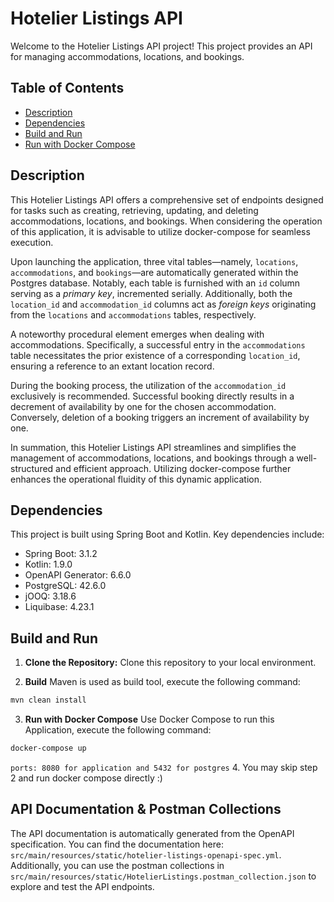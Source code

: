 # Hotelier Listings API

Welcome to the Hotelier Listings API project! This project provides an API for managing accommodations, locations, and bookings.

## Table of Contents
- [Description](#description)
- [Dependencies](#dependencies)
- [Build and Run](#build-and-run)
- [Run with Docker Compose](#run-with-docker-compose)

## Description
This Hotelier Listings API offers a comprehensive set of endpoints designed for tasks such as creating, retrieving, updating, and deleting accommodations, locations, and bookings. When considering the operation of this application, it is advisable to utilize docker-compose for seamless execution.

Upon launching the application, three vital tables—namely, `locations`, `accommodations`, and `bookings`—are automatically generated within the Postgres database. Notably, each table is furnished with an `id` column serving as a _primary key_, incremented serially. Additionally, both the `location_id` and `accommodation_id` columns act as _foreign keys_ originating from the `locations` and `accommodations` tables, respectively.

A noteworthy procedural element emerges when dealing with accommodations. Specifically, a successful entry in the `accommodations` table necessitates the prior existence of a corresponding `location_id`, ensuring a reference to an extant location record.

During the booking process, the utilization of the `accommodation_id` exclusively is recommended. Successful booking directly results in a decrement of availability by one for the chosen accommodation. Conversely, deletion of a booking triggers an increment of availability by one.

In summation, this Hotelier Listings API streamlines and simplifies the management of accommodations, locations, and bookings through a well-structured and efficient approach. Utilizing docker-compose further enhances the operational fluidity of this dynamic application.

## Dependencies
This project is built using Spring Boot and Kotlin. Key dependencies include:
- Spring Boot: 3.1.2
- Kotlin: 1.9.0
- OpenAPI Generator: 6.6.0
- PostgreSQL: 42.6.0
- jOOQ: 3.18.6
- Liquibase: 4.23.1

## Build and Run
1. **Clone the Repository:** Clone this repository to your local environment.

2. **Build** Maven is used as build tool, execute the following command:
```bash
mvn clean install
```

3. **Run with Docker Compose** Use Docker Compose to run this Application, execute the following command:
```bash
docker-compose up
```
`ports: 8080 for application and 5432 for postgres`
4. You may skip step 2 and run docker compose directly :)

## API Documentation & Postman Collections

The API documentation is automatically generated from the OpenAPI specification. You can find the documentation here: `src/main/resources/static/hotelier-listings-openapi-spec.yml`.
Additionally, you can use the postman collections in `src/main/resources/static/HotelierListings.postman_collection.json` to explore and test the API endpoints.
